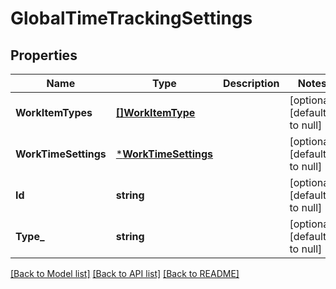 # GlobalTimeTrackingSettings

## Properties
Name | Type | Description | Notes
------------ | ------------- | ------------- | -------------
**WorkItemTypes** | [**[]WorkItemType**](WorkItemType.md) |  | [optional] [default to null]
**WorkTimeSettings** | [***WorkTimeSettings**](WorkTimeSettings.md) |  | [optional] [default to null]
**Id** | **string** |  | [optional] [default to null]
**Type_** | **string** |  | [optional] [default to null]

[[Back to Model list]](../README.md#documentation-for-models) [[Back to API list]](../README.md#documentation-for-api-endpoints) [[Back to README]](../README.md)

